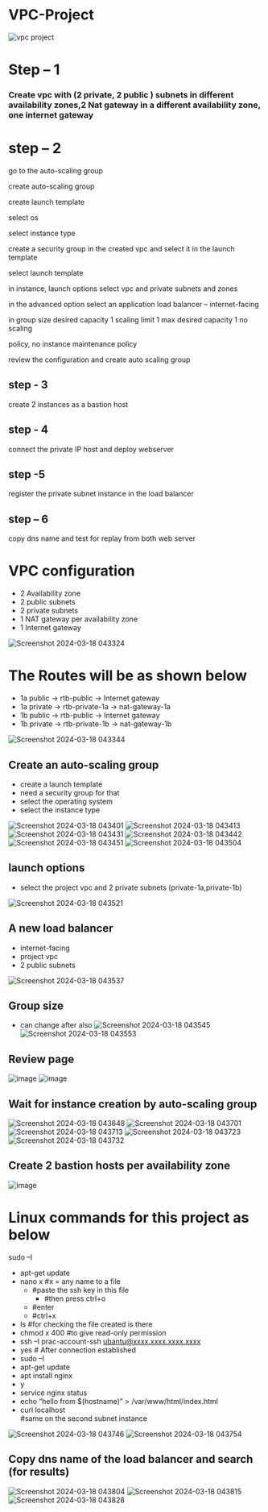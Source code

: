 # VPC-Project

![vpc project](https://github.com/Tanay03Trivedi/VPC-project/assets/160705084/57dafa0a-8016-49f0-b32d-f92674e3ac2e)

# Step – 1 

### Create vpc with (2 private, 2 public ) subnets in different availability zones,2 Nat gateway in a different availability zone, one internet gateway

# step – 2

go to the auto-scaling group

create auto-scaling group

create launch template
 
select os
 
select instance type

create a security group in the created vpc  and select it in the launch template

select launch template

in instance, launch options select vpc and private subnets and zones

in the advanced option select an application load balancer – internet-facing

in group size desired capacity 1 scaling limit 1 max desired capacity 1 no scaling
 
policy, no instance maintenance policy

review the configuration and create auto scaling group

## step - 3

create 2 instances as a bastion host
 
## step - 4

connect the private IP host and deploy webserver

## step -5

register the private subnet instance in the load balancer
 
## step – 6
 
copy dns name and test for replay from both web server



# VPC configuration

- 2 Availability zone
- 2 public subnets
- 2 private subnets
- 1 NAT gateway per availability zone
- 1 Internet gateway
                                   
![Screenshot 2024-03-18 043324](https://github.com/Tanay03Trivedi/VPC-project/assets/160705084/ffa0a3fd-fcb2-4a06-b9a8-3fb4d28eedc8)

# The Routes will be as shown below
  - 1a public -> rtb-public -> Internet gateway
  - 1a private -> rtb-private-1a -> nat-gateway-1a
  - 1b public -> rtb-public -> Internet gateway
  - 1b private -> rtb-private-1b -> nat-gateway-1b
    
![Screenshot 2024-03-18 043344](https://github.com/Tanay03Trivedi/VPC-project/assets/160705084/f0edc2e0-5b03-4656-b150-2142d18cc42a)


## Create an auto-scaling group
 - create a launch template
 - need a security group for that
 - select the operating system
 - select the instance type
   
![Screenshot 2024-03-18 043401](https://github.com/Tanay03Trivedi/VPC-project/assets/160705084/e9e4aa63-1c01-48d6-9c47-f4e245c5be44)
![Screenshot 2024-03-18 043413](https://github.com/Tanay03Trivedi/VPC-project/assets/160705084/c3a32e15-ea20-4021-8e4d-13968af9a67d)
![Screenshot 2024-03-18 043431](https://github.com/Tanay03Trivedi/VPC-project/assets/160705084/5a8f1063-5bd9-4994-bb13-f22a39852af5)
![Screenshot 2024-03-18 043442](https://github.com/Tanay03Trivedi/VPC-project/assets/160705084/dedf45ff-4cb1-479e-91a7-eb6428c6a88b)
![Screenshot 2024-03-18 043451](https://github.com/Tanay03Trivedi/VPC-project/assets/160705084/400a517b-5980-4ba5-ba46-e34f418fc9e1)
![Screenshot 2024-03-18 043504](https://github.com/Tanay03Trivedi/VPC-project/assets/160705084/51ac0873-a642-460c-9d7a-bcb3b5bc1839)


## launch options
   - select the project vpc and 2 private subnets (private-1a,private-1b)

![Screenshot 2024-03-18 043521](https://github.com/Tanay03Trivedi/VPC-project/assets/160705084/8beb4b00-036b-44c6-b6a6-e4dc926b0fa2)


## A new load balancer
   - internet-facing
   - project vpc
   - 2 public subnets
                                  
![Screenshot 2024-03-18 043537](https://github.com/Tanay03Trivedi/VPC-project/assets/160705084/c7492178-4fa8-42bd-87f3-0deb950a4c7d)


##  Group size
- can change after also
![Screenshot 2024-03-18 043545](https://github.com/Tanay03Trivedi/VPC-project/assets/160705084/d7a5f97b-16bc-4ded-8310-55a1f431bce3)
![Screenshot 2024-03-18 043553](https://github.com/Tanay03Trivedi/VPC-project/assets/160705084/b154acbf-9152-4809-a90a-ae5f25796153)


## Review page 

![image](https://github.com/Tanay03Trivedi/1st-project/assets/160705084/ba239962-f603-40fe-89ae-178c58fa92bc)
![image](https://github.com/Tanay03Trivedi/1st-project/assets/160705084/61099dd3-bef7-4d2c-bb24-4d6da1c56893)

##  Wait for instance creation by auto-scaling group

![Screenshot 2024-03-18 043648](https://github.com/Tanay03Trivedi/VPC-project/assets/160705084/4869b518-b5ea-4b26-8516-fce97499a00b)
![Screenshot 2024-03-18 043701](https://github.com/Tanay03Trivedi/VPC-project/assets/160705084/459d7553-9c56-4ef1-8198-7493878af786)
![Screenshot 2024-03-18 043713](https://github.com/Tanay03Trivedi/VPC-project/assets/160705084/47dd3108-1eb6-4082-813e-55e394d2d4ee)
![Screenshot 2024-03-18 043723](https://github.com/Tanay03Trivedi/VPC-project/assets/160705084/138fe33c-730d-41a3-8f36-4a803ec685c7)
![Screenshot 2024-03-18 043732](https://github.com/Tanay03Trivedi/VPC-project/assets/160705084/c1c4df37-464b-4646-8427-c90ab2c0bf7f)


## Create 2 bastion hosts per availability zone
                                      
![image](https://github.com/Tanay03Trivedi/1st-project/assets/160705084/f29b3247-50a2-4c29-9b33-405137a7789f)

# Linux commands for this project as below
sudo –I
 - apt-get update
 - nano x		#x = any name to a file
	- 	#paste the ssh key in this file 
		- #then press ctrl+o 
	- 	#enter
	-	#ctrl+x
 - ls                    		#for checking the file created is there
- chmod  x 400    	#to give read-only permission 
 - ssh –I prac-account-ssh ubantu@xxxx.xxxx.xxxx.xxxx
 - yes
		# After connection established
 - sudo –I
- apt-get update
- apt install nginx 
 - y
- service nginx status
- echo “hello from $(hostname)” > /var/www/html/index.html
- curl localhost  
	#same on the second subnet instance

![Screenshot 2024-03-18 043746](https://github.com/Tanay03Trivedi/VPC-project/assets/160705084/a92e2116-9291-4312-8526-c04728bc4dcd)
![Screenshot 2024-03-18 043754](https://github.com/Tanay03Trivedi/VPC-project/assets/160705084/6e63334c-a929-467e-89c0-c05e1db2bc50)



## Copy dns name of the load balancer and search (for results)
![Screenshot 2024-03-18 043804](https://github.com/Tanay03Trivedi/VPC-project/assets/160705084/5df7ed0c-7568-4b1d-9be7-d2121bf5aa9d)
![Screenshot 2024-03-18 043815](https://github.com/Tanay03Trivedi/VPC-project/assets/160705084/9c0c49c0-3a01-4f79-b8cd-419eee37af96)
![Screenshot 2024-03-18 043828](https://github.com/Tanay03Trivedi/VPC-project/assets/160705084/95725cc0-3f19-4ab8-ac19-6b0623e22ba7)

